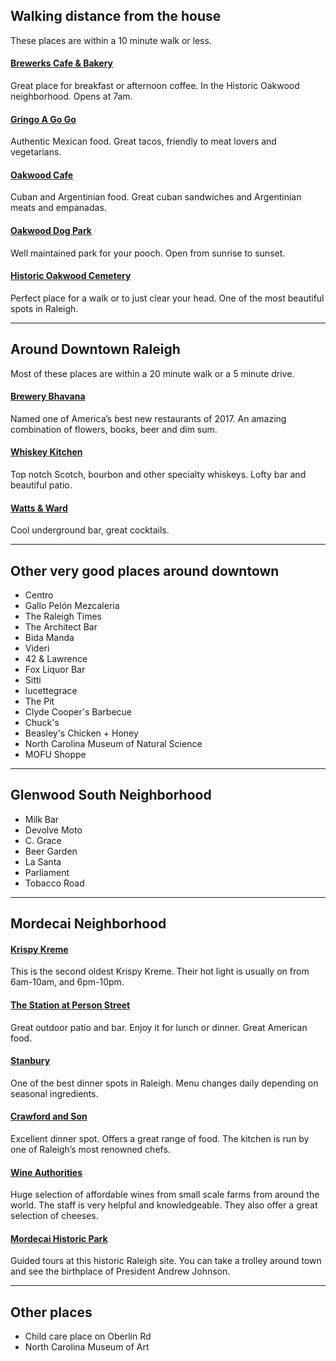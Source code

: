 
## Walking distance from the house
These places are within a 10 minute walk or less.

#### [Brewerks Cafe & Bakery](https://www.get-offline.com/inspiration/rise-shine-at-brewerks)
Great place for breakfast or afternoon coffee. In the Historic Oakwood neighborhood. Opens at 7am.

#### [Gringo A Go Go](http://gringoraleigh.com/)
Authentic Mexican food. Great tacos, friendly to meat lovers and vegetarians.

#### [Oakwood Cafe](https://www.get-offline.com/inspiration/spice-up-your-life-at-oakwood-cafe)
Cuban and Argentinian food. Great cuban sandwiches and Argentinian meats and empanadas.

#### [Oakwood Dog Park](https://www.get-offline.com/inspiration/treat-your-pooches-to-the-oakwood-dog-park)
Well maintained park for your pooch. Open from sunrise to sunset.

#### [Historic Oakwood Cemetery](https://www.get-offline.com/inspiration/stroll-through-historic-oakwood-cemetery)
Perfect place for a walk or to just clear your head. One of the most beautiful spots in Raleigh.

---
## Around Downtown Raleigh
Most of these places are within a 20 minute walk or a 5 minute drive.

#### [Brewery Bhavana](https://brewerybhavana.com/)
Named one of America’s best new restaurants of 2017. An amazing combination of flowers, books, beer and dim sum.

#### [Whiskey Kitchen](http://www.whiskey.kitchen/)

Top notch Scotch, bourbon and other specialty whiskeys. Lofty bar and beautiful patio.

#### [Watts & Ward](https://www.get-offline.com/inspiration/go-underground-for-craft-cocktails-at-watts-ward)
Cool underground bar, great cocktails.

---
## Other very good places around downtown
- Centro
- Gallo Pelón Mezcaleria
- The Raleigh Times
- The Architect Bar
- Bida Manda
- Videri
- 42 & Lawrence
- Fox Liquor Bar
- Sitti
- lucettegrace
- The Pit
- Clyde Cooper's Barbecue
- Chuck's
- Beasley's Chicken + Honey
- North Carolina Museum of Natural Science
- MOFU Shoppe

---
## Glenwood South Neighborhood
- Milk Bar
- Devolve Moto
- C. Grace
- Beer Garden
- La Santa
- Parliament
- Tobacco Road

---
## Mordecai Neighborhood
#### [Krispy Kreme](http://krispykreme.com/location/raleigh)
This is the second oldest Krispy Kreme. Their hot light is usually on from 6am-10am, and 6pm-10pm.

#### [‍The Station at Person Street](http://stationraleigh.com/)
Great outdoor patio and bar. Enjoy it for lunch or dinner. Great American food.

#### [‍Stanbury](http://www.stanburyraleigh.com/)
One of the best dinner spots in Raleigh. Menu changes daily depending on seasonal ingredients.

#### [‍Crawford and Son](http://www.crawfordandsonrestaurant.com/)
Excellent dinner spot. Offers a great range of food. The kitchen is run by one of Raleigh’s most renowned chefs.

#### [‍Wine Authorities](https://www.get-offline.com/inspiration/have-a-glass-at-wine-authorities)
Huge selection of affordable wines from small scale farms from around the world. The staff is very helpful and knowledgeable. They also offer a great selection of cheeses.

#### [‍Mordecai Historic Park](https://www.get-offline.com/inspiration/discover-hidden-history-at-the-mordecai-house)
Guided tours at this historic Raleigh site. You can take a trolley around town and see the birthplace of President Andrew Johnson.

---
## Other places
- Child care place on Oberlin Rd
- North Carolina Museum of Art